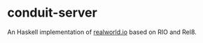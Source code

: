 # conduit-server

An Haskell implementation of [realworld.io](https://realworld.io) based on RIO and Rel8.

